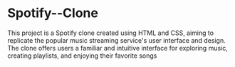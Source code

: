 # Spotify--Clone
This project is a Spotify clone created using HTML and CSS, aiming to replicate the popular music streaming service's user interface and design. The clone offers users a familiar and intuitive interface for exploring music, creating playlists, and enjoying their favorite songs
